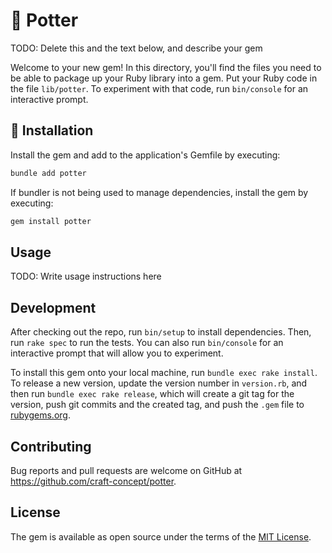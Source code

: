 # 🏺 Potter

TODO: Delete this and the text below, and describe your gem

Welcome to your new gem! In this directory, you'll find the files you need to be able to package up your Ruby library into a gem. Put your Ruby code in the file `lib/potter`. To experiment with that code, run `bin/console` for an interactive prompt.

## 💎 Installation

Install the gem and add to the application's Gemfile by executing:

```bash
bundle add potter
```

If bundler is not being used to manage dependencies, install the gem by executing:

```bash
gem install potter
```

## Usage

TODO: Write usage instructions here

## Development

After checking out the repo, run `bin/setup` to install dependencies. Then, run `rake spec` to run the tests. You can also run `bin/console` for an interactive prompt that will allow you to experiment.

To install this gem onto your local machine, run `bundle exec rake install`. To release a new version, update the version number in `version.rb`, and then run `bundle exec rake release`, which will create a git tag for the version, push git commits and the created tag, and push the `.gem` file to [rubygems.org](https://rubygems.org).

## Contributing

Bug reports and pull requests are welcome on GitHub at https://github.com/craft-concept/potter.

## License

The gem is available as open source under the terms of the [MIT License](https://opensource.org/licenses/MIT).
